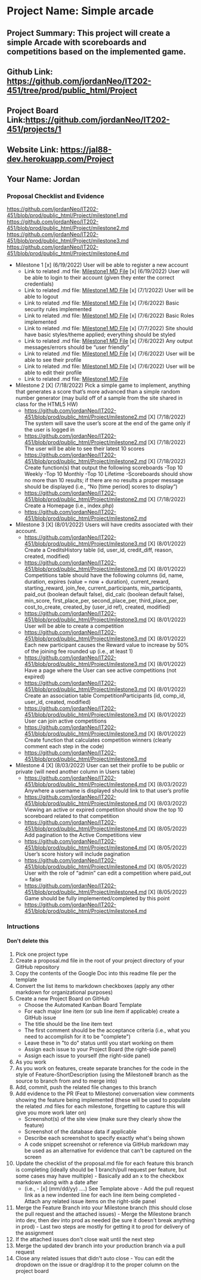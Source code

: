 # Project Name: Simple arcade
## Project Summary: This project will create a simple Arcade with scoreboards and competitions based on the implemented game.
## Github Link: https://github.com/jordanNeo/IT202-451/tree/prod/public_html/Project
## Project Board Link:https://github.com/jordanNeo/IT202-451/projects/1 
## Website Link: https://jal88-dev.herokuapp.com/Project
## Your Name: Jordan

<!-- Line item / Feature template (use this for each bullet point) -- DO NOT DELETE THIS SECTION


- [ ] \(mm/dd/yyyy of completion) Feature Title (from the proposal bullet point, if it's a sub-point indent it properly)
  -  Link to related .md file: [Link Name](link url)

 End Line item / Feature Template -- DO NOT DELETE THIS SECTION --> 
 
 
### Proposal Checklist and Evidence

https://github.com/jordanNeo/IT202-451/blob/prod/public_html/Project/milestone1.md
https://github.com/jordanNeo/IT202-451/blob/prod/public_html/Project/milestone2.md
https://github.com/jordanNeo/IT202-451/blob/prod/public_html/Project/milestone3.md
https://github.com/jordanNeo/IT202-451/blob/prod/public_html/Project/milestone4.md

- Milestone 1
  [x] \(6/19/2022) User will be able to register a new account
    -  Link to related .md file: [Milestone1 MD File](https://github.com/jordanNeo/IT202-451/blob/prod/public_html/Project/milestone1.md)
  [x] \(6/19/2022) User will be able to login to their account (given they enter the correct credentials)
    -  Link to related .md file: [Milestone1 MD File](https://github.com/jordanNeo/IT202-451/blob/prod/public_html/Project/milestone1.md)
  [x] \(7/1/2022) User will be able to logout
    -  Link to related .md file: [Milestone1 MD File](https://github.com/jordanNeo/IT202-451/blob/prod/public_html/Project/milestone1.md)
  [x] \(7/6/2022) Basic security rules implemented
    -  Link to related .md file: [Milestone1 MD File](https://github.com/jordanNeo/IT202-451/blob/prod/public_html/Project/milestone1.md)
  [x] \(7/6/2022) Basic Roles implemented
    -  Link to related .md file: [Milestone1 MD File](https://github.com/jordanNeo/IT202-451/blob/prod/public_html/Project/milestone1.md)
  [x] \(7/7/2022) Site should have basic styles/theme applied; everything should be styled
    -  Link to related .md file: [Milestone1 MD File](https://github.com/jordanNeo/IT202-451/blob/prod/public_html/Project/milestone1.md)
  [x] \(7/6/2022) Any output messages/errors should be “user friendly”
    -  Link to related .md file: [Milestone1 MD File](https://github.com/jordanNeo/IT202-451/blob/prod/public_html/Project/milestone1.md)
  [x] \(7/6/2022) User will be able to see their profile
    -  Link to related .md file: [Milestone1 MD File](https://github.com/jordanNeo/IT202-451/blob/prod/public_html/Project/milestone1.md)
  [x] \(7/6/2022) User will be able to edit their profile
    -  Link to related .md file: [Milestone1 MD File](https://github.com/jordanNeo/IT202-451/blob/prod/public_html/Project/milestone1.md) 
- Milestone 2
  [X] \(7/18/2022) Pick a simple game to implement, anything that generates a score that’s more advanced than a simple random number generator (may build off of a sample from the site shared in class for the HTML5 HW)
  -  https://github.com/jordanNeo/IT202-451/blob/prod/public_html/Project/milestone2.md
  [X] \(7/18/2022) The system will save the user’s score at the end of the game only if the user is logged in
  -  https://github.com/jordanNeo/IT202-451/blob/prod/public_html/Project/milestone2.md
  [X] \(7/18/2022) The user will be able to see their latest 10 scores
  -  https://github.com/jordanNeo/IT202-451/blob/prod/public_html/Project/milestone2.md
  [X] \(7/18/2022) Create function(s) that output the following scoreboards
      -Top 10 Weekly
      -Top 10 Monthly
      -Top 10 Lifetime
      -Scoreboards should show no more than 10 results; if there are no results a proper message should be displayed (i.e., “No [time period] scores to display”)
  -  https://github.com/jordanNeo/IT202-451/blob/prod/public_html/Project/milestone2.md
  [X] \(7/18/2022) Create a Homepage (i.e., index.php)
  -  https://github.com/jordanNeo/IT202-451/blob/prod/public_html/Project/milestone2.md
- Milestone 3
  [X] \(8/01/2022) Users will have credits associated with their account.
  -  https://github.com/jordanNeo/IT202-451/blob/prod/public_html/Project/milestone3.md
  [X] \(8/01/2022) Create a CreditsHistory table (id, user_id, credit_diff, reason, created, modified)
  -  https://github.com/jordanNeo/IT202-451/blob/prod/public_html/Project/milestone3.md
  [X] \(8/01/2022) Competitions table should have the following columns (id, name, duration, expires (value = now + duration), current_reward, starting_reward, join_fee, current_participants, min_participants, paid_out (boolean default false), did_calc (boolean default false), min_score, first_place_per, second_place_per, third_place_per, cost_to_create, created_by (user_id ref), created, modified)
  -  https://github.com/jordanNeo/IT202-451/blob/prod/public_html/Project/milestone3.md
  [X] \(8/01/2022) User will be able to create a competition
  -  https://github.com/jordanNeo/IT202-451/blob/prod/public_html/Project/milestone3.md
  [X] \(8/01/2022) Each new participant causes the Reward value to increase by 50% of the joining fee rounded up (i.e., at least 1)
  -  https://github.com/jordanNeo/IT202-451/blob/prod/public_html/Project/milestone3.md
  [X] \(8/01/2022) Have a page where the User can see active competitions (not expired)
  -  https://github.com/jordanNeo/IT202-451/blob/prod/public_html/Project/milestone3.md
  [X] \(8/01/2022) Create an association table CompetitionParticipants (id, comp_id, user_id, created, modified)
  -  https://github.com/jordanNeo/IT202-451/blob/prod/public_html/Project/milestone3.md
  [X] \(8/01/2022) User can join active competitions 
  -  https://github.com/jordanNeo/IT202-451/blob/prod/public_html/Project/milestone3.md
  [X] \(8/01/2022) Create function that calculates competition winners (clearly comment each step in the code)
  -  https://github.com/jordanNeo/IT202-451/blob/prod/public_html/Project/milestone3.md
- Milestone 4
  [X] \(8/03/2022) User can set their profile to be public or private (will need another column in Users table)
  -  https://github.com/jordanNeo/IT202-451/blob/prod/public_html/Project/milestone4.md
  [X] \(8/03/2022) Anywhere a username is displayed should link to that user’s profile
  -  https://github.com/jordanNeo/IT202-451/blob/prod/public_html/Project/milestone4.md
  [X] \(8/03/2022) Viewing an active or expired competition should show the top 10 scoreboard related to that competition
  -  https://github.com/jordanNeo/IT202-451/blob/prod/public_html/Project/milestone4.md
  [X] \(8/05/2022) Add pagination to the Active Competitions view
  -  https://github.com/jordanNeo/IT202-451/blob/prod/public_html/Project/milestone4.md
  [X] \(8/05/2022) User’s score history will include pagination
  -  https://github.com/jordanNeo/IT202-451/blob/prod/public_html/Project/milestone4.md
  [X] \(8/05/2022) User with the role of “admin” can edit a competition where paid_out = false
  -  https://github.com/jordanNeo/IT202-451/blob/prod/public_html/Project/milestone4.md
  [X] \(8/05/2022) Game should be fully implemented/completed by this point
  -  https://github.com/jordanNeo/IT202-451/blob/prod/public_html/Project/milestone4.md

### Intructions
#### Don't delete this
1. Pick one project type
2. Create a proposal.md file in the root of your project directory of your GitHub repository
3. Copy the contents of the Google Doc into this readme file per the template
4. Convert the list items to markdown checkboxes (apply any other markdown for organizational purposes)
5. Create a new Project Board on GitHub
   - Choose the Automated Kanban Board Template
   - For each major line item (or sub line item if applicable) create a GitHub issue
   - The title should be the line item text
   - The first comment should be the acceptance criteria (i.e., what you need to accomplish for it to be "complete")
   - Leave these in "to do" status until you start working on them
   - Assign each issue to your Project Board (the right-side panel)
   - Assign each issue to yourself (the right-side panel)
6. As you work
  1. As you work on features, create separate branches for the code in the style of Feature-ShortDescription (using the Milestone# branch as the source to branch from and to merge into)
  2. Add, commit, push the related file changes to this branch
  3. Add evidence to the PR (Feat to Milestone) conversation view comments showing the feature being implemented (these will be used to populate the related .md files for each milestone, forgetting to capture this will give you more work later on)
     - Screenshot(s) of the site view (make sure they clearly show the feature)
     - Screenshot of the database data if applicable
     - Describe each screenshot to specify exactly what's being shown
     - A code snippet screenshot or reference via GitHub markdown may be used as an alternative for evidence that can't be captured on the screen
  4. Update the checklist of the proposal.md file for each feature this branch is completing (ideally should be 1 branch/pull request per feature, but some cases may have multiple)
    - Basically add an x to the checkbox markdown along with a date after
      - (i.e.,   - [x] (mm/dd/yy) ....) See Template above
    - Add the pull request link as a new indented line for each line item being completed
    - Attach any related issue items on the right-side panel
  5. Merge the Feature Branch into your Milestone branch (this should close the pull request and the attached issues)
    - Merge the Milestone branch into dev, then dev into prod as needed (be sure it doesn't break anything in prod)
    - Last two steps are mostly for getting it to prod for delivery of the assignment 
  7. If the attached issues don't close wait until the next step
  8. Merge the updated dev branch into your production branch via a pull request
  9. Close any related issues that didn't auto close
    - You can edit the dropdown on the issue or drag/drop it to the proper column on the project board